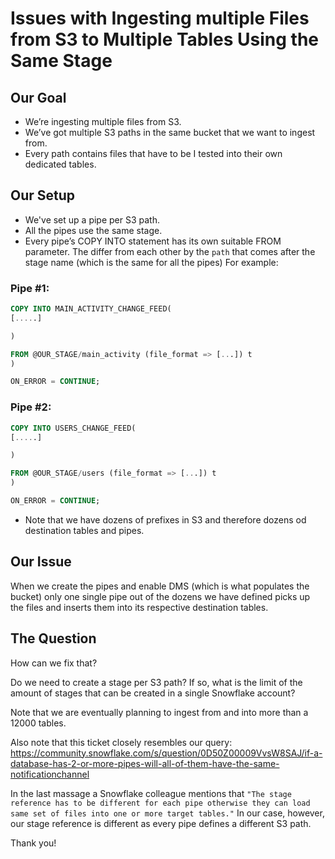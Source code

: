 # Issues with Ingesting multiple Files from S3 to Multiple Tables Using the Same Stage

## Our Goal
- We’re ingesting multiple files from S3.
- We’ve got multiple S3 paths in the same bucket that we want to ingest from.
- Every path contains files that have to be I tested into their own dedicated tables.

## Our Setup
- We've set up a pipe per S3 path.
- All the pipes use the same stage.
- Every pipe’s COPY INTO statement has its own suitable FROM parameter. The differ from each other by the `path` that comes after the stage name (which is the same for all the pipes) For example:
### Pipe #1:
```sql
COPY INTO MAIN_ACTIVITY_CHANGE_FEED(
[.....]

)

FROM @OUR_STAGE/main_activity (file_format => [...]) t
)

ON_ERROR = CONTINUE;
```


### Pipe #2:
```sql
COPY INTO USERS_CHANGE_FEED(
[.....]

)

FROM @OUR_STAGE/users (file_format => [...]) t
)

ON_ERROR = CONTINUE;
```

- Note that we have dozens of prefixes in S3 and therefore dozens od destination tables and pipes.

## Our Issue

When we create the pipes and enable DMS (which is what populates the bucket) only one single pipe out of the dozens we have defined picks up the files and inserts them into its respective destination tables.


## The Question
How can we fix that?

Do we need to create a stage per S3 path?
If so, what is the limit of the amount of stages that can be created in a single Snowflake account?

Note that we are eventually planning to ingest from and into more than a 12000 tables.

Also note that this ticket closely resembles our query: https://community.snowflake.com/s/question/0D50Z00009VvsW8SAJ/if-a-database-has-2-or-more-pipes-will-all-of-them-have-the-same-notificationchannel

In the last massage a Snowflake colleague mentions that `"The stage reference has to be different for each pipe otherwise they can load same set of files into one or more target tables."`
In our case, however, our stage reference is different as every pipe defines a different S3 path.


Thank you!